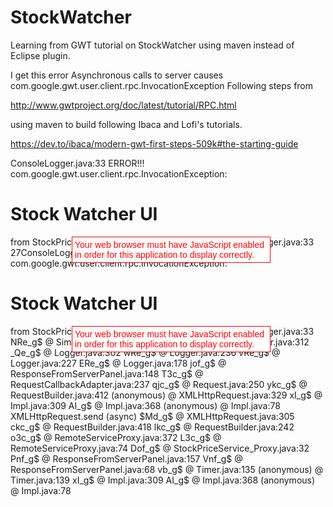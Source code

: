 # StockWatcher
Learning from GWT tutorial on StockWatcher using maven instead of Eclipse plugin.

I get this error
Asynchronous calls to server causes com.google.gwt.user.client.rpc.InvocationException
Following steps from

http://www.gwtproject.org/doc/latest/tutorial/RPC.html

using maven to build following Ibaca and Lofi's tutorials.

https://dev.to/ibaca/modern-gwt-first-steps-509k#the-starting-guide



ConsoleLogger.java:33 ERROR!!! com.google.gwt.user.client.rpc.InvocationException: <!DOCTYPE html>
<html>
<head>
    <meta http-equiv="content-type" content="text/html; charset=UTF-8">
    <link type="text/css" rel="stylesheet" href="StockWatcher.css">
    <title>Stock Watcher UI</title>
    <script type="text/javascript" language="javascript" src="stockwatcher.StockWatcher.nocache.js"></script>
</head>
<body>
<h1>Stock Watcher UI</h1>
<div id="stockList"></div>
<iframe src="javascript:''" id="__gwt_historyFrame" tabIndex='-1' style="position:absolute;width:0;height:0;border:0"></iframe>
<noscript>
    <div style="width: 22em; position: absolute; left: 50%; margin-left: -11em; color: red; background-color: white; border: 1px solid red; padding: 4px; font-family: sans-serif">
        Your web browser must have JavaScript enabled
        in order for this application to display correctly.
    </div>
</noscript>
</body>
</html> from StockPriceService_Proxy.getPrices
Elf_g$ @ ConsoleLogger.java:33
27ConsoleLogger.java:33 ERROR!!! com.google.gwt.user.client.rpc.InvocationException: <!DOCTYPE html>
<html>
<head>
    <meta http-equiv="content-type" content="text/html; charset=UTF-8">
    <link type="text/css" rel="stylesheet" href="StockWatcher.css">
    <title>Stock Watcher UI</title>
    <script type="text/javascript" language="javascript" src="stockwatcher.StockWatcher.nocache.js"></script>
</head>
<body>
<h1>Stock Watcher UI</h1>
<div id="stockList"></div>
<iframe src="javascript:''" id="__gwt_historyFrame" tabIndex='-1' style="position:absolute;width:0;height:0;border:0"></iframe>
<noscript>
    <div style="width: 22em; position: absolute; left: 50%; margin-left: -11em; color: red; background-color: white; border: 1px solid red; padding: 4px; font-family: sans-serif">
        Your web browser must have JavaScript enabled
        in order for this application to display correctly.
    </div>
</noscript>
</body>
</html> from StockPriceService_Proxy.getPrices
Elf_g$ @ ConsoleLogger.java:33
NRe_g$ @ SimpleConsoleLogHandler.java:36
aRe_g$ @ Logger.java:312
_Qe_g$ @ Logger.java:302
wRe_g$ @ Logger.java:236
vRe_g$ @ Logger.java:227
ERe_g$ @ Logger.java:178
jof_g$ @ ResponseFromServerPanel.java:148
T3c_g$ @ RequestCallbackAdapter.java:237
qjc_g$ @ Request.java:250
ykc_g$ @ RequestBuilder.java:412
(anonymous) @ XMLHttpRequest.java:329
xI_g$ @ Impl.java:309
AI_g$ @ Impl.java:368
(anonymous) @ Impl.java:78
XMLHttpRequest.send (async)
$Md_g$ @ XMLHttpRequest.java:305
ckc_g$ @ RequestBuilder.java:418
lkc_g$ @ RequestBuilder.java:242
o3c_g$ @ RemoteServiceProxy.java:372
L3c_g$ @ RemoteServiceProxy.java:74
Dof_g$ @ StockPriceService_Proxy.java:32
Pnf_g$ @ ResponseFromServerPanel.java:157
Vnf_g$ @ ResponseFromServerPanel.java:68
vb_g$ @ Timer.java:135
(anonymous) @ Timer.java:139
xI_g$ @ Impl.java:309
AI_g$ @ Impl.java:368
(anonymous) @ Impl.java:78

